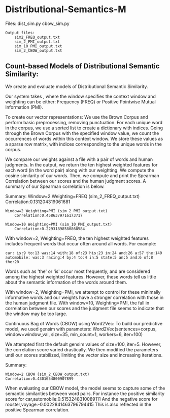 # Distributional-Semantics-M

Files:
		dist_sim.py
		cbow_sim.py

	Output files:
		sim2_FREQ_output.txt
		sim_2_PMI_output.txt
		sim_10_PMI_output.txt
		sim_2_CBOW_output.txt

## Count-based Models of Distributional Semantic Similarity:
We create and evaluate models of Distributional Semantic Similarity.

Our system takes <window> <weighting>, where the window specifies the context window and weighting can be either:
Frequency (FREQ) or Positive Pointwise Mutual Information (PMI).

To create our vector representations:
We use the Brown Corpus and perform basic preprocessing, removing punctuation.
For each unique word in the corpus, we use a sorted list to create a dictionary with indices.
Going through the Brown Corpus with the specified window value, we count the occurrences of words within this context window.
We store these values as a sparse row matrix, with indices corresponding to the unique words in the corpus.

We compare our weights against a file with a pair of words and human judgments.
In the output, we return the ten highest weighted features for each word (in the word pair) along with our weighting.
We compute the cosine similarity of our words.
Then, we compute and print the Spearman Correlation between our scores and the human judgment scores.
A summary of our Spearman correlation is below.

Summary:
	Window=2 Weighting=FREQ (sim_2_FREQ_output.txt)
		Correlation:0.131204319061681

	Window=2 Weighting=PMI (sim_2_PMI_output.txt)
		Correlation:0.4586379716173717

	Window=10 Weighting=PMI (sim_10_PMI_output.txt)
		Correlation:0.22931898580868584

With window=2, Weighting=FREQ, the ten highest weighted features includes frequent words that occur often around all words.
For example:
	
	car: is:9 to:13 was:14 with:18 of:23 his:23 in:24 and:26 a:57 the:140
	automobile: was:3 racing:4 by:4 to:4 in:5 state:5 an:5 and:6 of:8 the:20

Words such as 'the' or 'is' occur most frequently, and are considered among the highest weighted features.
However, these words tell us little about the semantic information of the words around them.

With window=2, Weighting=PMI, we attempt to control for these minimally informative words and our weights have a stronger correlation with those in the human judgment file.
With window=10, Weighting=PMI, the fall in correlation between our scores and the judgment file seems to indicate that the window may be too large.

Continuous Bag of Words (CBOW) using Word2Vec:
To build our predictive model, we used gensim with parameters:
	Word2Vec(sentences=corpus, window=window_val, size=35, min_count=1, workers=6, iter=100)

We attempted first the default gensim values of size=100, iter=5. However, the correlation score varied drastically.
We then modified the parameters until our scores stabilized, limiting the vector size and increasing iterations.

Summary:
	
	Window=2 CBOW (sim_2_CBOW_output.txt)
	Correlation:0.4301654800907899

When evaluating our CBOW model, the model seems to capture some of the semantic similarities between word pairs.
For instance the positive similarity score for car,automobile:0.5153248310089111
And the negative score for rooster,voyage:-0.0022841463796794415
This is also reflected in the positive Spearman correlation.
